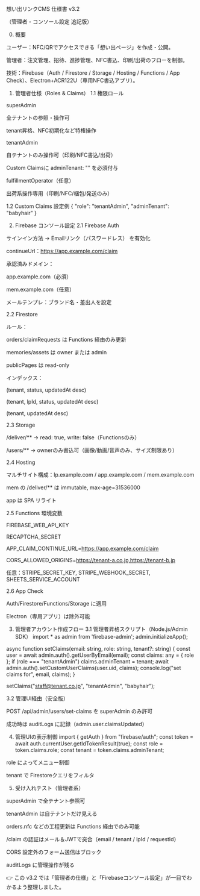 想い出リンクCMS 仕様書 v3.2

（管理者・コンソール設定 追記版）

0. 概要

ユーザー：NFC/QRでアクセスできる「想い出ページ」を作成・公開。

管理者：注文管理、招待、進捗管理、NFC書込、印刷/出荷のフローを制御。

技術：Firebase（Auth / Firestore / Storage / Hosting / Functions / App Check）、Electron+ACR122U（専用NFC書込アプリ）。

1. 管理者仕様（Roles & Claims）
1.1 権限ロール

superAdmin

全テナントの参照・操作可

tenant昇格、NFC初期化など特権操作

tenantAdmin

自テナントのみ操作可（印刷/NFC書込/出荷）

Custom Claimsに adminTenant: "<tenantId>" を必須付与

fulfillmentOperator（任意）

出荷系操作専用（印刷/NFC/梱包/発送のみ）

1.2 Custom Claims 設定例
{
  "role": "tenantAdmin",
  "adminTenant": "babyhair"
}

2. Firebase コンソール設定
2.1 Firebase Auth

サインイン方法 → Emailリンク（パスワードレス） を有効化

continueUrl：https://app.example.com/claim

承認済みドメイン：

app.example.com（必須）

mem.example.com（任意）

メールテンプレ：ブランド名・差出人を設定

2.2 Firestore

ルール：

orders/claimRequests は Functions 経由のみ更新

memories/assets は owner または admin

publicPages は read-only

インデックス：

(tenant, status, updatedAt desc)

(tenant, lpId, status, updatedAt desc)

(tenant, updatedAt desc)

2.3 Storage

/deliver/** → read: true, write: false（Functionsのみ）

/users/** → ownerのみ書込可（画像/動画/音声のみ、サイズ制限あり）

2.4 Hosting

マルチサイト構成：lp.example.com / app.example.com / mem.example.com

mem の /deliver/** は immutable, max-age=31536000

app は SPA リライト

2.5 Functions 環境変数

FIREBASE_WEB_API_KEY

RECAPTCHA_SECRET

APP_CLAIM_CONTINUE_URL=https://app.example.com/claim

CORS_ALLOWED_ORIGINS=https://tenant-a.co.jp,https://tenant-b.jp

任意：STRIPE_SECRET_KEY, STRIPE_WEBHOOK_SECRET, SHEETS_SERVICE_ACCOUNT

2.6 App Check

Auth/Firestore/Functions/Storage に適用

Electron（専用アプリ）は除外可能

3. 管理者アカウント作成フロー
3.1 管理者昇格スクリプト（Node.js/Admin SDK）
import * as admin from 'firebase-admin';
admin.initializeApp();

async function setClaims(email: string, role: string, tenant?: string) {
  const user = await admin.auth().getUserByEmail(email);
  const claims: any = { role };
  if (role === "tenantAdmin") claims.adminTenant = tenant;
  await admin.auth().setCustomUserClaims(user.uid, claims);
  console.log("set claims for", email, claims);
}

setClaims("staff@tenant.co.jp", "tenantAdmin", "babyhair");

3.2 管理UI経由（安全版）

POST /api/admin/users/set-claims を superAdmin のみ許可

成功時は auditLogs に記録（admin.user.claimsUpdated）

4. 管理UIの表示制御
import { getAuth } from "firebase/auth";
const token = await auth.currentUser.getIdTokenResult(true);
const role = token.claims.role;
const tenant = token.claims.adminTenant;


role によってメニュー制御

tenant で Firestoreクエリをフィルタ

5. 受け入れテスト（管理者系）

 superAdmin で全テナント参照可

 tenantAdmin は自テナントだけ見える

 orders.nfc などの工程更新は Functions 経由でのみ可能

 /claim の認証はメール＆JWTで突合（email / tenant / lpId / requestId）

 CORS 設定外のフォーム送信はブロック

 auditLogs に管理操作が残る

👉 この v3.2 では「管理者の仕様」と「Firebaseコンソール設定」が一目でわかるよう整理しました。